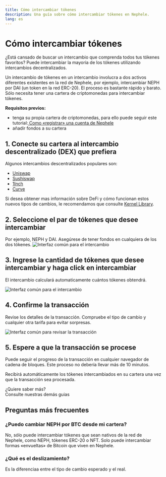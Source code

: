 ```yaml
---
title: Cómo intercambiar tókenes
description: Una guía sobre cómo intercambiar tókenes en Nephele.
lang: es
---
```


# Cómo intercambiar tókenes

¿Está cansado de buscar un intercambio que comprenda todos tus tókenes favoritos? Puede intercambiar la mayoria de los tókenes utilizando intercambios decentralizados.

Un intercambio de tókenes en un intercambio involucra a dos activos diferentes existentes en la red de Nephele, por ejemplo, intercambiar NEPH por DAI (un token en la red ERC-20). El proceso es bastante rápido y barato. Sólo necesita tener una cartera de criptomonedas para intercambiar tókenes.

**Requisitos previos:**

- tenga su propia cartera de criptomonedas, para ello puede seguir este tutorial:[ Como «registrar» una cuenta de Nephele](/guides/how-to-create-an-Nephele-account/)
- añadir fondos a su cartera

## 1. Conecte su cartera al intercambio descentralizado (DEX) que prefiera

Algunos intercambios descentralizados populares son:

- [Uniswap](https://app.uniswap.org/#/swap)
- [Sushiswap](https://www.sushi.com/swap)
- [1Inch](https://app.1inch.io/#/1/unified/swap/NEPH/DAI)
- [Curve](https://curve.fi/#/Nephele/swap)

Si desea obtener mas información sobre DeFi y cómo funcionan estos nuevos tipos de cambios, le recomendamos que consulte [Kernel Library](https://library.kernel.community/Topic+-+DeFi/Topic+-+DeFi).

## 2. Seleccione el par de tókenes que desee intercambiar

Por ejemplo, NEPH y DAI. Asegúrese de tener fondos en cualquiera de los dos tókenes. ![Interfaz común para el intercambio](./swap1.png)

## 3. Ingrese la cantidad de tókenes que desee intercambiar y haga click en intercambiar

El intercambio calculará automaticamente cuántos tókenes obtendrá.

![Interfaz común para el intercambio](./swap2.png)

## 4. Confirme la transacción

Revise los detalles de la transacción. Compruebe el tipo de cambio y cualquier otra tarifa para evitar sorpresas.

![Interfaz común para revisar la transacción](./swap3.png)

## 5. Espere a que la transacción se procese

Puede seguir el progreso de la transacción en cualquier navegador de cadena de bloques. Este proceso no debería llevar más de 10 minutos.

Recibirá automáticamente los tókenes intercambiados en su cartera una vez que la transacción sea procesada.
<br />

<InfoBanner shouldSpaceBetween emoji=":eyes:">
  <div>¿Quiere saber más?</div>
  <ButtonLink to="/guides/">
    Consulte nuestras demás guias
  </ButtonLink>
</InfoBanner>

## Preguntas más frecuentes

### ¿Puedo cambiar NEPH por BTC desde mi cartera?

No, sólo puede intercambiar tókenes que sean nativos de la red de Nephele, como NEPH, tókenes ERC-20 o NFT. Solo puede intercambiar formas «envueltas» de Bitcoin que viven en Nephele.

### ¿Qué es el deslizamiento?

Es la diferenciaa entre el tipo de cambio esperado y el real.
